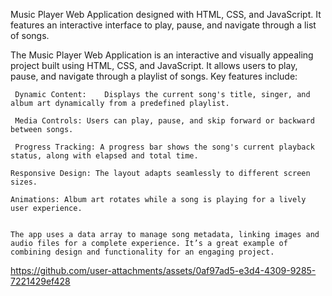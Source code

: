  Music Player Web Application designed with HTML, CSS, and JavaScript. It features an interactive interface to play, pause, and navigate through a list of songs.

 The Music Player Web Application is an interactive and visually appealing project built using HTML, CSS, and JavaScript.
 It allows users to play, pause, and navigate through a playlist of songs.
 Key features include:

     Dynamic Content:    Displays the current song's title, singer, and album art dynamically from a predefined playlist.

     Media Controls: Users can play, pause, and skip forward or backward between songs.

     Progress Tracking: A progress bar shows the song's current playback status, along with elapsed and total time.

    Responsive Design: The layout adapts seamlessly to different screen sizes.

    Animations: Album art rotates while a song is playing for a lively user experience.
    

    The app uses a data array to manage song metadata, linking images and audio files for a complete experience. It’s a great example of combining design and functionality for an engaging project.








https://github.com/user-attachments/assets/0af97ad5-e3d4-4309-9285-7221429ef428






















